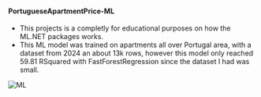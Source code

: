 #### PortugueseApartmentPrice-ML

- This projects is a completly for educational purposes on how the ML.NET packages works.
- This ML model was trained on apartments all over Portugal area, with a dataset from 2024 an about 13k rows, however this model only reached 59.81 RSquared with FastForestRegression since the dataset I had was small.

![ML](https://github.com/user-attachments/assets/2680e775-c25c-4a47-88ca-40df9f26b9bf)
